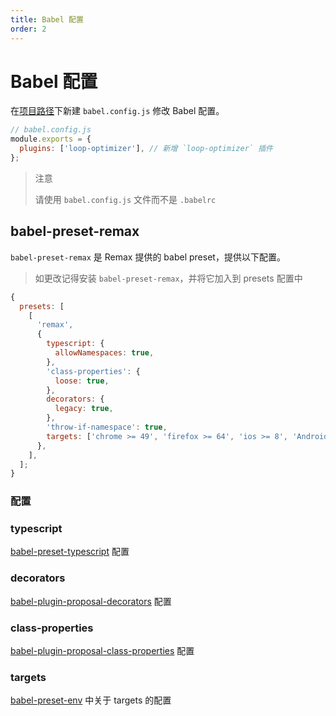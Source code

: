 ```yaml
---
title: Babel 配置
order: 2
---
```


# Babel 配置

在[项目路径](/guide/config/remax#cwd)下新建 `babel.config.js` 修改 Babel 配置。

```js
// babel.config.js
module.exports = {
  plugins: ['loop-optimizer'], // 新增 `loop-optimizer` 插件
};
```

> 注意
>
> 请使用 `babel.config.js` 文件而不是 `.babelrc`

## babel-preset-remax

`babel-preset-remax` 是 Remax 提供的 babel preset，提供以下配置。

> 如更改记得安装 `babel-preset-remax`，并将它加入到 presets 配置中

```js
{
  presets: [
    [
      'remax',
      {
        typescript: {
          allowNamespaces: true,
        },
        'class-properties': {
          loose: true,
        },
        decorators: {
          legacy: true,
        },
        'throw-if-namespace': true,
        targets: ['chrome >= 49', 'firefox >= 64', 'ios >= 8', 'Android > 4.4'],
      },
    ],
  ];
}
```

### 配置

### typescript

[babel-preset-typescript](https://babeljs.io/docs/en/babel-preset-typescript) 配置

### decorators

[babel-plugin-proposal-decorators](https://babeljs.io/docs/en/babel-plugin-proposal-decorators) 配置

### class-properties

[babel-plugin-proposal-class-properties](https://babeljs.io/docs/en/babel-plugin-proposal-class-properties) 配置

### targets

[babel-preset-env](https://www.babeljs.cn/docs/babel-preset-env#targets) 中关于 targets 的配置

